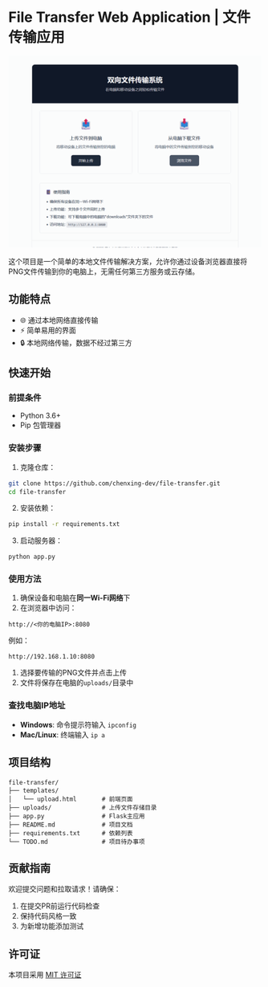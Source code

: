 # File Transfer Web Application | 文件传输应用

![File Transfer Demo](demo.gif)

这个项目是一个简单的本地文件传输解决方案，允许你通过设备浏览器直接将PNG文件传输到你的电脑上，无需任何第三方服务或云存储。

## 功能特点

- 🌐 通过本地网络直接传输
- ⚡ 简单易用的界面
- 🔒 本地网络传输，数据不经过第三方

## 快速开始

### 前提条件
- Python 3.6+
- Pip 包管理器

### 安装步骤

1. 克隆仓库：
```bash
git clone https://github.com/chenxing-dev/file-transfer.git
cd file-transfer
```

2. 安装依赖：
```bash
pip install -r requirements.txt
```

3. 启动服务器：
```bash
python app.py
```

### 使用方法

1. 确保设备和电脑在**同一Wi-Fi网络**下
2. 在浏览器中访问：
```
http://<你的电脑IP>:8080
```
例如：
```
http://192.168.1.10:8080
```

1. 选择要传输的PNG文件并点击上传
2. 文件将保存在电脑的`uploads/`目录中

### 查找电脑IP地址
- **Windows**: 命令提示符输入 `ipconfig`
- **Mac/Linux**: 终端输入 `ip a`

## 项目结构

```
file-transfer/
├── templates/
│   └── upload.html       # 前端页面
├── uploads/              # 上传文件存储目录
├── app.py                # Flask主应用
├── README.md             # 项目文档
├── requirements.txt      # 依赖列表
└── TODO.md               # 项目待办事项
```

## 贡献指南

欢迎提交问题和拉取请求！请确保：
1. 在提交PR前运行代码检查
2. 保持代码风格一致
3. 为新增功能添加测试

## 许可证

本项目采用 [MIT 许可证](LICENSE)

